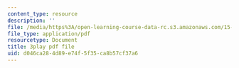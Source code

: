 ```yaml
---
content_type: resource
description: ''
file: /media/https%3A/open-learning-course-data-rc.s3.amazonaws.com/15-s21-nuts-and-bolts-of-business-plans-january-iap-2014/d046ca284d89e74f5f35ca8b57cf37a6_b9Yyj3htBLE.pdf
file_type: application/pdf
resourcetype: Document
title: 3play pdf file
uid: d046ca28-4d89-e74f-5f35-ca8b57cf37a6
---
```

